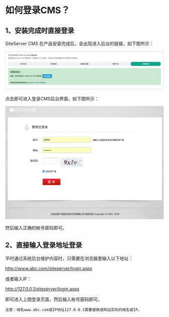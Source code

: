 # 如何登录CMS？


## 1、安装完成时直接登录

SiteServer CMS 在产品安装完成后，会出现进入后台的链接，如下图所示：

![](./images/245.jpg)

点击即可进入登录CMS后台界面，如下图所示：

![](./images/212.jpg)

然后输入正确的帐号密码即可。

## 2、直接输入登录地址登录

平时通过系统后台维护内容时，只需要在浏览器里输入以下地址：

http://www.abc.com/siteserver/login.aspx

或者输入IP：

http://127.0.0.1/siteserver/login.aspx

即可进入上图登录页面，然后输入帐号密码即可。

    注意：域名www.abc.com或IP地址127.0.0.1需要替换成网站实际的域名或IP。


